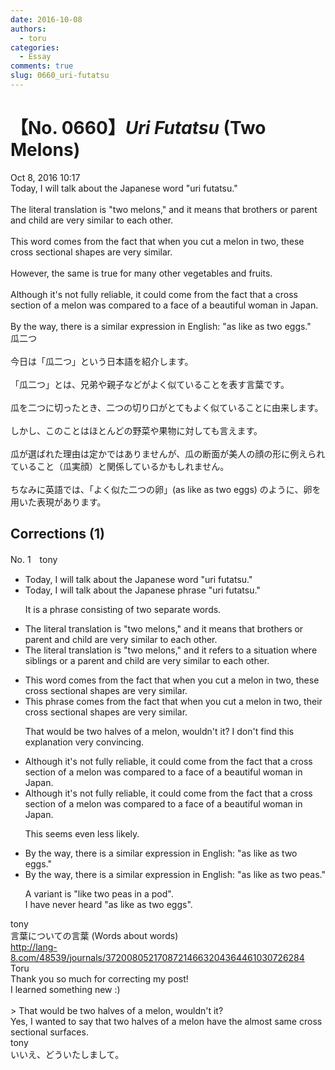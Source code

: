 ```yaml
---
date: 2016-10-08
authors:
  - toru
categories:
  - Essay
comments: true
slug: 0660_uri-futatsu
---
```


# 【No. 0660】<strong><em>Uri Futatsu</strong></em> (Two Melons)
<div class="date">Oct 8, 2016 10:17</div>
<div id="post"><div id="body_show_ori">
Today, I will talk about the Japanese word "uri futatsu."<br/><br/>The literal translation is "two melons," and it means that brothers or parent and child are very similar to each other.<br/><br/>This word comes from the fact that when you cut a melon in two, these  cross sectional shapes are very similar.<br/><br/>However, the same is true for many other vegetables and fruits.<br/><br/>Although it's not fully reliable, it could come from the fact that a cross section of a melon was compared to a face of a beautiful woman in Japan.<br/><br/>By the way, there is a similar expression in English: "as like as two eggs."
</div></div>

<!-- more -->

<div id="post_ja"><div id="body_show_mo">
瓜二つ<br/><br/>今日は「瓜二つ」という日本語を紹介します。<br/><br/>「瓜二つ」とは、兄弟や親子などがよく似ていることを表す言葉です。<br/><br/>瓜を二つに切ったとき、二つの切り口がとてもよく似ていることに由来します。<br/><br/>しかし、このことはほとんどの野菜や果物に対しても言えます。<br/><br/>瓜が選ばれた理由は定かではありませんが、瓜の断面が美人の顔の形に例えられていること（瓜実顔）と関係しているかもしれません。<br/><br/>ちなみに英語では、「よく似た二つの卵」(as like as two eggs) のように、卵を用いた表現があります。
</div></div>

## Corrections (1)
<div id="block"><div class="first_name"> No. 1　<span class="just_name">tony</span></div><div id="block2">
<ul class="correction_field">
<li class="incorrect">Today, I will talk about the Japanese word "uri futatsu."</li>
<li class="corrected correct">
Today, I will talk about the Japanese <span class="f_red">phrase</span> "uri futatsu."
<p class="correction_comment">It is a phrase consisting of two separate words.</p>
</li>
</ul>
<ul class="correction_field">
<li class="incorrect">The literal translation is "two melons," and it means that brothers or parent and child are very similar to each other.</li>
<li class="corrected correct">
The literal translation is "two melons," and it <span class="f_red">refers to a situation where</span> <span class="f_blue">siblings</span> or <span class="f_red">a</span> parent and child are very similar to each other.
</li>
</ul>
<ul class="correction_field">
<li class="incorrect">This word comes from the fact that when you cut a melon in two, these  cross sectional shapes are very similar.</li>
<li class="corrected correct">
This <span class="f_red">phrase</span> comes from the fact that when you cut a melon in two, <span class="f_red">their</span> cross sectional shapes are very similar.
<p class="correction_comment">That would be two halves of a melon, wouldn't it? I don't find this explanation very convincing.</p>
</li>
</ul>
<ul class="correction_field">
<li class="incorrect">Although it's not fully reliable, it could come from the fact that a cross section of a melon was compared to a face of a beautiful woman in Japan.</li>
<li class="corrected correct">
Although it's not fully reliable, it could come from the fact that a cross section of a melon was compared to a face of a beautiful woman in Japan.
<p class="correction_comment">This seems even less likely.</p>
</li>
</ul>
<ul class="correction_field">
<li class="incorrect">By the way, there is a similar expression in English: "as like as two eggs."</li>
<li class="corrected correct">
By the way, there is a similar expression in English: "as like as two <span class="f_red">peas</span>."
<p class="correction_comment">A variant is "like two peas in a pod".<br/>I have never heard "as like as two eggs".</p>
</li>
</ul>
</div><div class="name"><span class="just_name">tony</span><br>
言葉についての言葉 (Words about words)<br/><a href="http://lang-8.com/48539/journals/37200805217087214663204364461030726284" target="_blank">http://lang-8.com/48539/journals/37200805217087214663204364461030726284</a>
</div>
<div class="name"><span class="just_name">Toru</span><br>
Thank you so much for correcting my post!<br/>I learned something new :)<br/><br/>&gt; That would be two halves of a melon, wouldn't it?<br/>Yes, I wanted to say that two halves of a melon have the almost same cross sectional surfaces.
</div>
<div class="name"><span class="just_name">tony</span><br>
いいえ、どういたしまして。
</div>
</div>
